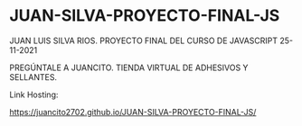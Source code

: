 # JUAN-SILVA-PROYECTO-FINAL-JS
JUAN LUIS SILVA RIOS. PROYECTO FINAL DEL CURSO DE JAVASCRIPT 25-11-2021

PREGÚNTALE A JUANCITO. TIENDA VIRTUAL DE ADHESIVOS Y SELLANTES.


Link Hosting:

https://juancito2702.github.io/JUAN-SILVA-PROYECTO-FINAL-JS/

